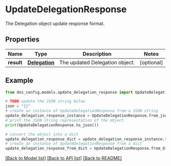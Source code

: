 # UpdateDelegationResponse

The Delegation object update response format.

## Properties

Name | Type | Description | Notes
------------ | ------------- | ------------- | -------------
**result** | [**Delegation**](Delegation.md) | The updated Delegation object. | [optional] 

## Example

```python
from dns_config.models.update_delegation_response import UpdateDelegationResponse

# TODO update the JSON string below
json = "{}"
# create an instance of UpdateDelegationResponse from a JSON string
update_delegation_response_instance = UpdateDelegationResponse.from_json(json)
# print the JSON string representation of the object
print(UpdateDelegationResponse.to_json())

# convert the object into a dict
update_delegation_response_dict = update_delegation_response_instance.to_dict()
# create an instance of UpdateDelegationResponse from a dict
update_delegation_response_from_dict = UpdateDelegationResponse.from_dict(update_delegation_response_dict)
```
[[Back to Model list]](../README.md#documentation-for-models) [[Back to API list]](../README.md#documentation-for-api-endpoints) [[Back to README]](../README.md)


